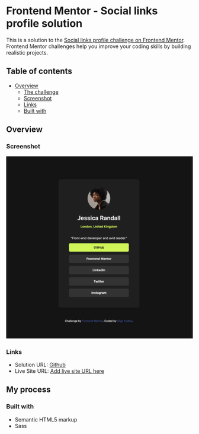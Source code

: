 # Frontend Mentor - Social links profile solution

This is a solution to the [Social links profile challenge on Frontend Mentor](https://www.frontendmentor.io/challenges/social-links-profile-UG32l9m6dQ). Frontend Mentor challenges help you improve your coding skills by building realistic projects. 

## Table of contents

- [Overview](#overview)
  - [The challenge](#the-challenge)
  - [Screenshot](#screenshot)
  - [Links](#links)
  - [Built with](#built-with)

## Overview


### Screenshot

![](./assets/images/screenshot.png)


### Links

- Solution URL: [Github](https://github.com/cvtqx/social-links-challenge)
- Live Site URL: [Add live site URL here](https://your-live-site-url.com)

## My process

### Built with

- Semantic HTML5 markup
- Sass







